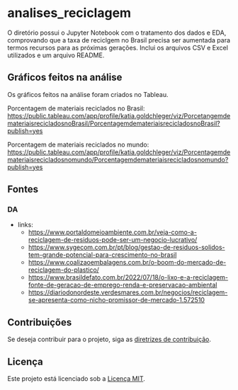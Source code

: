 # analises_reciclagem

O diretório possui o Jupyter Notebook com o tratamento dos dados e EDA, comprovando que a taxa de reciclgem no Brasil precisa ser aumentada para termos recursos para as próximas gerações. Inclui os arquivos CSV e Excel utilizados e um arquivo README.

## Gráficos feitos na análise

Os gráficos feitos na análise foram criados no Tableau. 

Porcentagem de materiais reciclados no Brasil:
https://public.tableau.com/app/profile/katia.goldchleger/viz/PorcetangemdemateriaisrecicladosnoBrasil/PorcentagemdemateriaisrecicladosnoBrasil?publish=yes

Porcentagem de materiais reciclados no mundo:
https://public.tableau.com/app/profile/katia.goldchleger/viz/Porcentagemdemateriaisrecicladosnomundo/Porcentagemdemateriaisrecicladosnomundo?publish=yes

## Fontes

### DA
- links: 
  - https://www.portaldomeioambiente.com.br/veja-como-a-reciclagem-de-residuos-pode-ser-um-negocio-lucrativo/
  - https://www.sygecom.com.br/pt/blog/gestao-de-residuos-solidos-tem-grande-potencial-para-crescimento-no-brasil
  - https://www.coalizaoembalagens.com.br/o-boom-do-mercado-de-reciclagem-do-plastico/
  - https://www.brasildefato.com.br/2022/07/18/o-lixo-e-a-reciclagem-fonte-de-geracao-de-emprego-renda-e-preservacao-ambiental
  - https://diariodonordeste.verdesmares.com.br/negocios/reciclagem-se-apresenta-como-nicho-promissor-de-mercado-1.572510

## Contribuições
Se deseja contribuir para o projeto, siga as [diretrizes de contribuição](CONTRIBUTING.md).

## Licença
Este projeto está licenciado sob a [Licença MIT](LICENSE).
